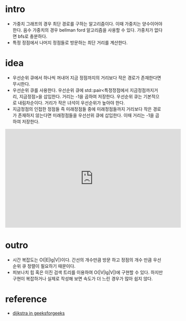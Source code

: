 # intro

- 가중치 그래프의 경우 최단 경로를 구하는 알고리즘이다. 이때 가중치는
  양수이어야 한다. 음수 가중치의 경우 bellman ford 알고리즘을 사용할
  수 있다. 가중치가 없다면 bfs로 충분하다.
- 특정 정점에서 나머지 정점들로 방문하는 최단 거리를 계산한다.

# idea

- 우선순위 큐에서 하나씩 꺼내어 지금 정점까지의 거리보다 작은 경로가 존재한다면 무시한다.
- 우선순위 큐를 사용한다. 우선순위 큐에 std::pair<특정정점에서
  지금정점까지거리, 지금정점>을 삽입한다. 거리는 -1을 곱하여
  저장한다. 우선순위 큐는 기본적으로 내림차순이다. 거리가 작은 녀석이
  우선순위가 높아야 한다.
- 지금정점의 인접한 정점들 즉 미래정점들 중에 미래정점들까지 거리보다 작은
  경로가 존재하지 않는다면 미래정점들을 우선선위 큐에 삽입한다. 이때
  거리는 -1을 곱하여 저장한다.

<iframe width="560" height="315" src="https://www.youtube.com/embed/gdmfOwyQlcI" frameborder="0" allowfullscreen></iframe>

# outro

- 시간 복잡도는 O(|E|lg|V|)이다. 간선의 개수만큼 방문 하고 정점의 개수
  만큼 우선순위 큐 정렬이 필요하기 때문이다.
- 피보나치 힙 혹은 이진 검색 트리를 이용하여 O(|V|lg|V|)에 구현할 수
  있다. 하지만 구현이 복잡하거나 실제로 작성해 보면 속도가 더 느린
  경우가 많아 쉽지 않다.

# reference

- [dijkstra in geeksforgeeks](http://www.geeksforgeeks.org/greedy-algorithms-set-6-dijkstras-shortest-path-algorithm/)
